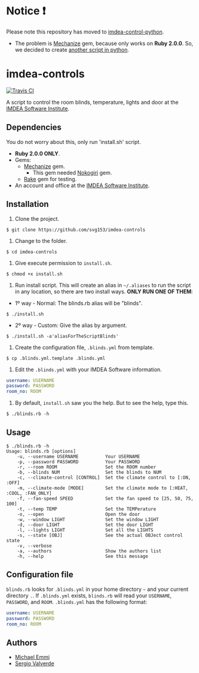 Notice :exclamation:
====================
Please note this repository has moved to [imdea-control-python].
* The problem is [Mechanize] gem, because only works on **Ruby 2.0.0**. So, we decided to create [another script in python](https://github.com/scmanjarrez/imdea-control-python).



imdea-controls
==============
<p align="left">
    <a href="https://travis-ci.org/svg153/imdea-controls">
        <img src="https://travis-ci.org/svg153/imdea-controls.svg?branch=dev" alt="Travis CI">
    </a>
</p>

A script to control the room blinds, temperature, lights and door at the [IMDEA Software Institute].


Dependencies
------------
You do not worry about this, only run 'install.sh' script.

* **Ruby 2.0.0 ONLY**.
* Gems:
  * [Mechanize] gem.
    * This gem needed [Nokogiri] gem.
  * [Rake] gem for testing.
* An account and office at the [IMDEA Software Institute].


Installation
------------
1. Clone the project.
```shell
$ git clone https://github.com/svg153/imdea-controls
```
1. Change to the folder.
```shell
$ cd imdea-controls
```
1. Give execute permission to `install.sh`.
```shell
$ chmod +x install.sh
```
1. Run install script. This will create an alias in `~/.aliases` to run the script in any location, so there are two install ways. **ONLY RUN ONE OF THEM**:
  * 1º way - Normal: The blinds.rb alias will be "blinds".
  ```shell
  $ ./install.sh
  ```
  * 2º way - Custom: Give the alias by argument.
  ```shell
  $ ./install.sh -a'aliasForTheScriptBlinds'
  ```
1. Create the configuration file, `.blinds.yml` from template.
```shell
$ cp .blinds.yml.template .blinds.yml
```
1. Edit the `.blinds.yml` with your IMDEA Software information.
```yml
username: USERNAME
password: PASSWORD
room_no: ROOM
```
1. By default, `install.sh` saw you the help. But to see the help, type this.
```shell
$ ./blinds.rb -h
```

Usage
-----
```
$ ./blinds.rb -h
Usage: blinds.rb [options]
    -u, --username USERNAME          Your USERNAME
    -p, --password PASSWORD          Your PASSWORD
    -r, --room ROOM                  Set the ROOM number
    -b, --blinds NUM                 Set the blinds to NUM
    -c, --climate-control [CONTROL]  Set the climate control to [:ON, :OFF]
    -m, --climate-mode [MODE]        Set the climate mode to [:HEAT, :COOL, :FAN_ONLY]
    -f, --fan-speed SPEED            Set the fan speed to [25, 50, 75, 100]
    -t, --temp TEMP                  Set the TEMPerature
    -o, --open                       Open the door
    -w, --window LIGHT               Set the window LIGHT
    -d, --door LIGHT                 Set the door LIGHT
    -l, --lights LIGHT               Set all the LIGHTS
    -s, --state [OBJ]                See the actual OBJect control state
    -v, --verbose
    -a, --authors                    Show the authors list
    -h, --help                       See this message
```


Configuration file
------------------

`blinds.rb` looks for `.blinds.yml` in your home directory `~` and your current directory `.`.  If `.blinds.yml` exists, `blinds.rb` will read your `USERNAME`, `PASSWORD`, and `ROOM`.  `.blinds.yml` has the following format:

```yml
username: USERNAME
password: PASSWORD
room_no: ROOM
```

Authors
-------
* [Michael Emmi](https://github.com/michael-emmi)
* [Sergio Valverde](https://github.com/svg153)




[Mechanize]:http://mechanize.rubyforge.org/
[Nokogiri]:http://www.nokogiri.org/
[Rake]:https://ruby.github.io/rake/
[IMDEA Software Institute]:http://www.software.imdea.org
[imdea-control-python]:https://github.com/scmanjarrez/imdea-control-python
